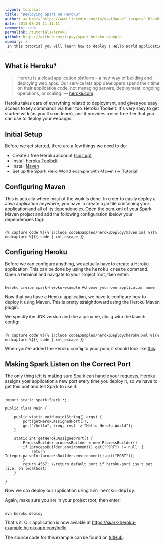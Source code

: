 ```yaml
---
layout: tutorial
title: "Deploying Spark on Heroku"
author: <a href="https://www.linkedin.com/in/davidaase" target="_blank">David Åse</a>
date: 2015-08-24 11:11:11
comments: true
permalink: /tutorials/heroku
github: https://github.com/tipsy/spark-heroku-example
summary: >
 In this tutorial you will learn how to deploy a Hello World application on Heroku!
---
```


## What is Heroku?
<blockquote>
    <p>
        Heroku is a cloud application platform – a new way of building and deploying web apps.
        Our service lets app developers spend their time on their application code, not managing servers, deployment, ongoing operations, or scaling.
        &mdash; <a href="https://www.heroku.com/about">heroku.com</a>
    </p>
</blockquote>
Heroku takes care of everything related to deployment, and gives you easy access to key commands via their tool Heroku Toolbelt. It's very easy to get started with (as you'll soon learn), and it provides a nice free-tier that you can use to deploy your webapps.

## Initial Setup
Before we get started, there are a few things we need to do:

* Create a free Heroku account [(sign up)](https://signup.heroku.com/dc)
* Install [Heroku Toolbelt](https://toolbelt.heroku.com/)
* Install [Maven](https://maven.apache.org/guides/getting-started/maven-in-five-minutes.html)
* Set up the Spark Hello World example with Maven [(→ Tutorial)](/tutorials/maven-setup)

## Configuring Maven
This is actually where most of the work is done. In order to easily deploy a Java application anywhere, you have to create a jar file containing your application and all of its dependencies. Open the pom.xml of your Spark Maven project and add the following configuration (below your dependencies tag):

<pre><code class="language-markup">
{% capture code %}{% include codeExamples/herokuDeploy/maven.xml %}{% endcapture %}{{ code | xml_escape }}
</code></pre>

## Configuring Heroku
Before we can configure anything, we actually have to create a Heroku application. This can be done by using the <samp>heroku create</samp> command.<br>
Open a terminal and navigate to your project root, then enter:

<pre><code class="language-bash">
heroku create spark-heroku-example #choose your own application name 
</code></pre>
Now that you have a Heroku application, we have to configure how to deploy it using Maven. This is pretty straightfoward using the Heroku Maven plugin. 

We specify the JDK version and the app-name, along with the launch config:
<pre><code class="language-markup">
{% capture code %}{% include codeExamples/herokuDeploy/heroku.xml %}{% endcapture %}{{ code | xml_escape }}
</code></pre>
When you've added the Heroku config to your pom, it should look like <a href="https://github.com/tipsy/spark-heroku-example/blob/master/pom.xml" target="_blank">this</a>.

## Making Spark Listen on the Correct Port
The only thing left is making sure Spark can handle your requests. Heroku assigns your application a new port every time you deploy it, so we have to get this port and tell Spark to use it:

<pre><code class="language-java">
import static spark.Spark.*;

public class Main {

    public static void main(String[] args) {
        port(getHerokuAssignedPort());
        get("/hello", (req, res) -> "Hello Heroku World");
    }

    static int getHerokuAssignedPort() {
        ProcessBuilder processBuilder = new ProcessBuilder();
        if (processBuilder.environment().get("PORT") != null) {
            return Integer.parseInt(processBuilder.environment().get("PORT"));
        }
        return 4567; //return default port if heroku-port isn't set (i.e. on localhost)
    }

}
</code></pre>

Now we can deploy our application using <samp>mvn heroku:deploy</samp>.

Again, make sure you are in your project root, then enter:
<pre><code class="language-bash">
mvn heroku:deploy
</code></pre>

That's it. Our application is now avilable at <a href="https://spark-heroku-example.herokuapp.com/hello" target="_blank">https://spark-heroku-example.herokuapp.com/hello</a>

The source code for this example can be found on <a href="https://github.com/tipsy/spark-heroku-example" target="_blank">GitHub</a>.
